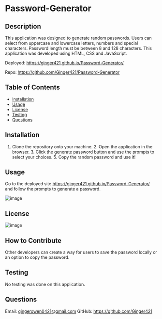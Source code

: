 
# Password-Generator

## Description
This application was designed to generate random passwords. Users can select from uppercase and lowercase letters, numbers and special characters. Password length must be between 8 and 128 characters. This application was developed using HTML, CSS and JavaScript.

Deployed: https://ginger421.github.io/Password-Generator/

Repo: https://github.com/Ginger421/Password-Generator

## Table of Contents
* [Installation](#installation)
* [Usage](#usage)
* [License](#license)
* [Testing](#testing)
* [Questions](#questions)

## Installation
1. Clone the repository onto your machine. 2. Open the application in the browser. 3. Click the generate password button and use the prompts to select your choices. 5. Copy the random password and use it!

## Usage

Go to the deployed site https://ginger421.github.io/Password-Generator/ and follow the prompts to  generate a password.

![image](https://user-images.githubusercontent.com/101539821/218861184-a3a77c93-738b-4c5f-9520-5f25582c9282.png)


## License
![image](https://user-images.githubusercontent.com/101539821/195421205-75d9058a-9528-4224-8a53-491b47f330e9.png)

## How to Contribute 
Other developers can create a way for users to save the password locally or an option to copy the password.

## Testing 
No testing was done on this application.

## Questions
Email: gingerowen0421@gmail.com
GitHub: https://github.com/Ginger421
